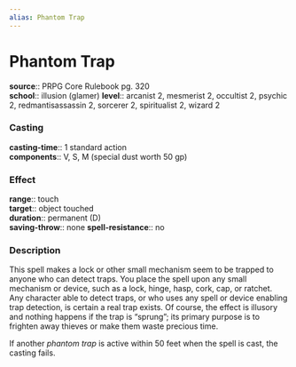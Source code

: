 ```yaml
---
alias: Phantom Trap
---
```


# Phantom Trap 

**source**:: PRPG Core Rulebook pg. 320  
**school**:: illusion (glamer)
**level**:: arcanist 2, mesmerist 2, occultist 2, psychic 2, redmantisassassin 2, sorcerer 2, spiritualist 2, wizard 2

### Casting 

**casting-time**:: 1 standard action  
**components**:: V, S, M (special dust worth 50 gp)

### Effect 

**range**:: touch  
**target**:: object touched  
**duration**:: permanent (D)  
**saving-throw**:: none
**spell-resistance**:: no

### Description 

This spell makes a lock or other small mechanism seem to be trapped to anyone who can detect traps. You place the spell upon any small mechanism or device, such as a lock, hinge, hasp, cork, cap, or ratchet. Any character able to detect traps, or who uses any spell or device enabling trap detection, is certain a real trap exists. Of course, the effect is illusory and nothing happens if the trap is “sprung”; its primary purpose is to frighten away thieves or make them waste precious time.  
  
If another *phantom trap* is active within 50 feet when the spell is cast, the casting fails.
